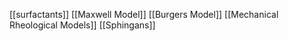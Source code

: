 [[surfactants]]
[[Maxwell Model]]
[[Burgers Model]]
[[Mechanical Rheological Models]]
[[Sphingans]]
